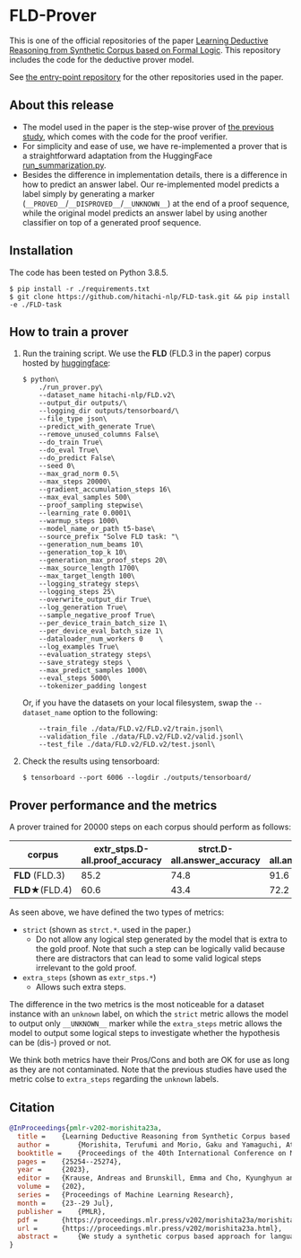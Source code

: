 # FLD-Prover
This is one of the official repositories of the paper [Learning Deductive Reasoning from Synthetic Corpus based on Formal Logic](https://proceedings.mlr.press/v202/morishita23a.html).
This repository includes the code for the deductive prover model.  

See [the entry-point repository](https://github.com/hitachi-nlp/FLD) for the other repositories used in the paper.

## About this release
* The model used in the paper is the step-wise prover of [the previous study](https://github.com/princeton-nlp/NLProofS), which comes with the code for the proof verifier.
* For simplicity and ease of use, we have re-implemented a prover that is a straightforward adaptation from the HuggingFace [run_summarization.py](https://github.com/huggingface/transformers/blob/main/examples/pytorch/summarization/run_summarization.py).
* Besides the difference in implementation details, there is a difference in how to predict an answer label. Our re-implemented model predicts a label simply by generating a marker (`__PROVED__`/`__DISPROVED__`/`__UNKNOWN__`) at the end of a proof sequence, while the original model predicts an answer label by using another classifier on top of a generated proof sequence.

## Installation
The code has been tested on Python 3.8.5.
```console
$ pip install -r ./requirements.txt
$ git clone https://github.com/hitachi-nlp/FLD-task.git && pip install -e ./FLD-task
```

## How to train a prover

1. Run the training script. We use the **FLD** (FLD.3 in the paper) corpus hosted by [huggingface](https://huggingface.co/datasets/hitachi-nlp/FLD.v2):

    ```console
    $ python\
        ./run_prover.py\
        --dataset_name hitachi-nlp/FLD.v2\
        --output_dir outputs/\
        --logging_dir outputs/tensorboard/\
        --file_type json\
        --predict_with_generate True\
        --remove_unused_columns False\
        --do_train True\
        --do_eval True\
        --do_predict False\
        --seed 0\
        --max_grad_norm 0.5\
        --max_steps 20000\
        --gradient_accumulation_steps 16\
        --max_eval_samples 500\
        --proof_sampling stepwise\
        --learning_rate 0.0001\
        --warmup_steps 1000\
        --model_name_or_path t5-base\
        --source_prefix "Solve FLD task: "\
        --generation_num_beams 10\
        --generation_top_k 10\
        --generation_max_proof_steps 20\
        --max_source_length 1700\
        --max_target_length 100\
        --logging_strategy steps\
        --logging_steps 25\
        --overwrite_output_dir True\
        --log_generation True\
        --sample_negative_proof True\
        --per_device_train_batch_size 1\
        --per_device_eval_batch_size 1\
        --dataloader_num_workers 0    \
        --log_examples True\
        --evaluation_strategy steps\
        --save_strategy steps \
        --max_predict_samples 1000\
        --eval_steps 5000\
        --tokenizer_padding longest
    ```

    Or, if you have the datasets on your local filesystem, swap the `--dataset_name` option to the following:

    ```console
        --train_file ./data/FLD.v2/FLD.v2/train.jsonl\
        --validation_file ./data/FLD.v2/FLD.v2/valid.jsonl\
        --test_file ./data/FLD.v2/FLD.v2/test.jsonl\
    ```


1. Check the results using tensorboard:

    ```console
    $ tensorboard --port 6006 --logdir ./outputs/tensorboard/
    ```

## Prover performance and the metrics
A prover trained for 20000 steps on each corpus should perform as follows:

| corpus           | extr_stps.D-all.proof_accuracy | strct.D-all.answer_accuracy | D-all.answer_accuracy |
|------------------|--------------------------------|-----------------------------|-----------------------|
| **FLD** (FLD.3)  | 85.2                           | 74.8                        | 91.6                  |
| **FLD★**(FLD.4)   | 60.6                           |43.4                        | 72.2                  |

As seen above, we have defined the two types of metrics:
* `strict` (shown as `strct.*`. used in the paper.)
    * Do not allow any logical step generated by the model that is extra to the gold proof. Note that such a step can be logically valid because there are distractors that can lead to some valid logical steps irrelevant to the gold proof.
* `extra_steps` (shown as `extr_stps.*`)
    * Allows such extra steps.

The difference in the two metrics is the most noticeable for a dataset instance with an `unknown` label, on which the `strict` metric allows the model to output only `__UNKNOWN__` marker while the `extra_steps` metric allows the model to output some logical steps to investigate whether the hypothesis can be (dis-) proved or not.

We think both metrics have their Pros/Cons and both are OK for use as long as they are not contaminated.
Note that the previous studies have used the metric colse to `extra_steps` regarding the `unknown` labels.

## Citation
```bibtex
@InProceedings{pmlr-v202-morishita23a,
  title = 	 {Learning Deductive Reasoning from Synthetic Corpus based on Formal Logic},
  author =       {Morishita, Terufumi and Morio, Gaku and Yamaguchi, Atsuki and Sogawa, Yasuhiro},
  booktitle = 	 {Proceedings of the 40th International Conference on Machine Learning},
  pages = 	 {25254--25274},
  year = 	 {2023},
  editor = 	 {Krause, Andreas and Brunskill, Emma and Cho, Kyunghyun and Engelhardt, Barbara and Sabato, Sivan and Scarlett, Jonathan},
  volume = 	 {202},
  series = 	 {Proceedings of Machine Learning Research},
  month = 	 {23--29 Jul},
  publisher =    {PMLR},
  pdf = 	 {https://proceedings.mlr.press/v202/morishita23a/morishita23a.pdf},
  url = 	 {https://proceedings.mlr.press/v202/morishita23a.html},
  abstract = 	 {We study a synthetic corpus based approach for language models (LMs) to acquire logical deductive reasoning ability. The previous studies generated deduction examples using specific sets of deduction rules. However, these rules were limited or otherwise arbitrary. This can limit the generalizability of acquired deductive reasoning ability. We rethink this and adopt a well-grounded set of deduction rules based on formal logic theory, which can derive any other deduction rules when combined in a multistep way. We empirically verify that LMs trained on the proposed corpora, which we name $\textbf{FLD}$ ($\textbf{F}$ormal $\textbf{L}$ogic $\textbf{D}$eduction), acquire more generalizable deductive reasoning ability. Furthermore, we identify the aspects of deductive reasoning ability on which deduction corpora can enhance LMs and those on which they cannot. Finally, on the basis of these results, we discuss the future directions for applying deduction corpora or other approaches for each aspect. We release the code, data, and models.}
}
```
